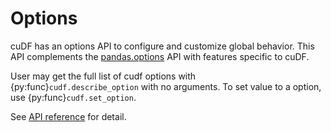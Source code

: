 # Options

cuDF has an options API to configure and customize global behavior.
This API complements the [pandas.options](https://pandas.pydata.org/docs/user_guide/options.html) API with features specific to cuDF.

User may get the full list of cudf options with {py:func}`cudf.describe_option` with no arguments.
To set value to a option, use {py:func}`cudf.set_option`.

See [API reference](api.options) for detail.
